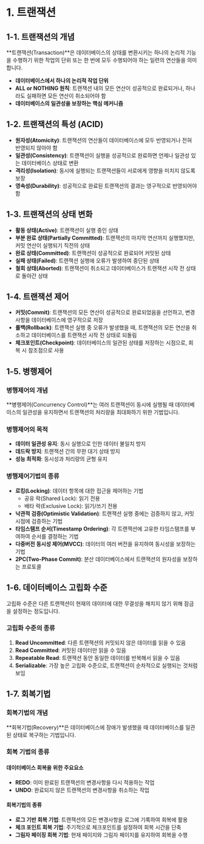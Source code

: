 # 1. 트랜잭션

## 1-1. 트랜잭션의 개념

**트랜잭션(Transaction)**은 데이터베이스의 상태를 변환시키는 하나의 논리적 기능을 수행하기 위한 작업의 단위 또는 한 번에 모두 수행되어야 하는 일련의 연산들을 의미합니다.

-   **데이터베이스에서 하나의 논리적 작업 단위**
-   **ALL or NOTHING 원칙**: 트랜잭션 내의 모든 연산이 성공적으로 완료되거나, 하나라도 실패하면 모든 연산이 취소되어야 함
-   **데이터베이스의 일관성을 보장하는 핵심 메커니즘**

## 1-2. 트랜잭션의 특성 (ACID)

-   **원자성(Atomicity)**: 트랜잭션의 연산들이 데이터베이스에 모두 반영되거나 전혀 반영되지 않아야 함
-   **일관성(Consistency)**: 트랜잭션이 실행을 성공적으로 완료하면 언제나 일관성 있는 데이터베이스 상태로 변환
-   **격리성(Isolation)**: 동시에 실행되는 트랜잭션들이 서로에게 영향을 미치지 않도록 보장
-   **영속성(Durability)**: 성공적으로 완료된 트랜잭션의 결과는 영구적으로 반영되어야 함

## 1-3. 트랜잭션의 상태 변화

-   **활동 상태(Active)**: 트랜잭션이 실행 중인 상태
-   **부분 완료 상태(Partially Committed)**: 트랜잭션의 마지막 연산까지 실행했지만, 커밋 연산이 실행되기 직전의 상태
-   **완료 상태(Committed)**: 트랜잭션이 성공적으로 완료되어 커밋된 상태
-   **실패 상태(Failed)**: 트랜잭션 실행에 오류가 발생하여 중단된 상태
-   **철회 상태(Aborted)**: 트랜잭션이 취소되고 데이터베이스가 트랜잭션 시작 전 상태로 돌아간 상태

## 1-4. 트랜잭션 제어

-   **커밋(Commit)**: 트랜잭션의 모든 연산이 성공적으로 완료되었음을 선언하고, 변경사항을 데이터베이스에 영구적으로 저장
-   **롤백(Rollback)**: 트랜잭션 실행 중 오류가 발생했을 때, 트랜잭션의 모든 연산을 취소하고 데이터베이스를 트랜잭션 시작 전 상태로 되돌림
-   **체크포인트(Checkpoint)**: 데이터베이스의 일관된 상태를 저장하는 시점으로, 회복 시 참조점으로 사용

## 1-5. 병행제어

### 병행제어의 개념

**병행제어(Concurrency Control)**는 여러 트랜잭션이 동시에 실행될 때 데이터베이스의 일관성을 유지하면서 트랜잭션의 처리량을 최대화하기 위한 기법입니다.

### 병행제어의 목적

-   **데이터 일관성 유지**: 동시 실행으로 인한 데이터 불일치 방지
-   **데드락 방지**: 트랜잭션 간의 무한 대기 상태 방지
-   **성능 최적화**: 동시성과 처리량의 균형 유지

### 병행제어기법의 종류

-   **로킹(Locking)**: 데이터 항목에 대한 접근을 제어하는 기법
    -   공유 락(Shared Lock): 읽기 전용
    -   배타 락(Exclusive Lock): 읽기/쓰기 전용
-   **낙관적 검증(Optimistic Validation)**: 트랜잭션 실행 중에는 검증하지 않고, 커밋 시점에 검증하는 기법
-   **타임스탬프 순서(Timestamp Ordering)**: 각 트랜잭션에 고유한 타임스탬프를 부여하여 순서를 결정하는 기법
-   **다중버전 동시성 제어(MVCC)**: 데이터의 여러 버전을 유지하여 동시성을 보장하는 기법
-   **2PC(Two-Phase Commit)**: 분산 데이터베이스에서 트랜잭션의 원자성을 보장하는 프로토콜

## 1-6. 데이터베이스 고립화 수준

고립화 수준은 다른 트랜잭션이 현재의 데이터에 대한 무결성을 해치지 않기 위해 잠금을 설정하는 정도입니다.

### 고립화 수준의 종류

1. **Read Uncommitted**: 다른 트랜잭션의 커밋되지 않은 데이터를 읽을 수 있음
2. **Read Committed**: 커밋된 데이터만 읽을 수 있음
3. **Repeatable Read**: 트랜잭션 동안 동일한 데이터를 반복해서 읽을 수 있음
4. **Serializable**: 가장 높은 고립화 수준으로, 트랜잭션이 순차적으로 실행되는 것처럼 보임

## 1-7. 회복기법

### 회복기법의 개념

**회복기법(Recovery)**은 데이터베이스에 장애가 발생했을 때 데이터베이스를 일관된 상태로 복구하는 기법입니다.

### 회복 기법의 종류

#### 데이터베이스 회복을 위한 주요요소

-   **REDO**: 이미 완료된 트랜잭션의 변경사항을 다시 적용하는 작업
-   **UNDO**: 완료되지 않은 트랜잭션의 변경사항을 취소하는 작업

#### 회복기법의 종류

-   **로그 기반 회복 기법**: 트랜잭션의 모든 변경사항을 로그에 기록하여 회복에 활용
-   **체크 포인트 회복 기법**: 주기적으로 체크포인트를 설정하여 회복 시간을 단축
-   **그림자 페이징 회복 기법**: 현재 페이지와 그림자 페이지를 유지하여 회복을 수행
